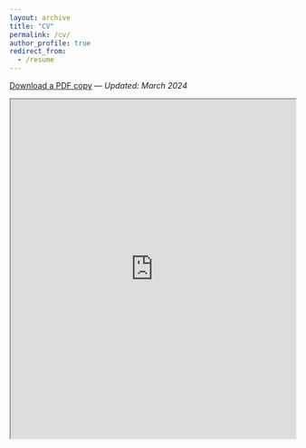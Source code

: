 ```yaml
---
layout: archive
title: "CV"
permalink: /cv/
author_profile: true
redirect_from:
  - /resume
---
```


[Download a PDF copy](https://drive.google.com/file/d/1yvzv4dSAO-UWu_WF_4gfQUy1xZjLYKNg/view?usp=sharing) — _Updated: March 2024_

<iframe src="https://drive.google.com/file/d/1yvzv4dSAO-UWu_WF_4gfQUy1xZjLYKNg/preview" width="100%" height="600" allow="autoplay"></iframe>
